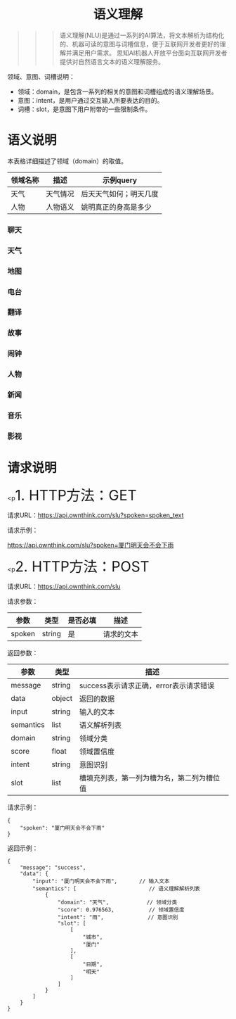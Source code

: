 <h1 align = "center">语义理解</h1>

>>> 语义理解(NLU)是通过一系列的AI算法，将文本解析为结构化的、机器可读的意图与词槽信息，便于互联网开发者更好的理解并满足用户需求。 思知AI机器人开放平台面向互联网开发者提供对自然语言文本的语义理解服务。

领域、意图、词槽说明：

* 领域：domain，是包含一系列的相关的意图和词槽组成的语义理解场景。 
* 意图：intent，是用户通过交互输入所要表达的目的。 
* 词槽：slot，是意图下用户附带的一些限制条件。


# 语义说明
本表格详细描述了领域（domain）的取值。

| 领域名称 | 描述 | 示例query
| ------ | ------ | ------ |
| 天气 | 天气情况 | 后天天气如何；明天几度 | 
| 人物 | 人物语义 | 姚明真正的身高是多少 | 

### 聊天

### 天气

### 地图

### 电台

### 翻译

### 故事

### 闹钟

### 人物

### 新闻

### 音乐

### 影视





# 请求说明
<p<font size="6"><a>1. HTTP方法：GET</a></font></p>

请求URL：https://api.ownthink.com/slu?spoken=spoken_text

请求示例：
<p><a href="https://api.ownthink.com/slu?spoken=厦门明天会不会下雨"target="_blank">https://api.ownthink.com/slu?spoken=厦门明天会不会下雨</a> </p>


<p<font size="6"><a>2. HTTP方法：POST</a></font></p>

请求URL：https://api.ownthink.com/slu

请求参数：

| 参数 | 类型 |  是否必填 |   描述 | 
| ------ | ------ | ------ | ------ |
| spoken | string | 是 |  请求的文本 | 

返回参数：

| 参数 | 类型 |  描述 | 
| ------ | ------ | ------ |
| message | string | success表示请求正确，error表示请求错误 | 
| data | object | 返回的数据 | 
| input | string | 输入的文本 | 
| semantics | list | 语义解析列表 | 
| domain | string | 领域分类 | 
| score | float | 领域置信度 | 
| intent | string | 意图识别 | 
| slot | list | 槽填充列表，第一列为槽为名，第二列为槽位值 | 


请求示例：
```
{
    "spoken": "厦门明天会不会下雨"
}
```

返回示例：
```
{
    "message": "success",
    "data": {
        "input": "厦门明天会不会下雨",       // 输入文本
        "semantics": [                       // 语义理解解析列表
            {
                "domain": "天气",            // 领域分类
                "score": 0.976563,           // 领域置信度
                "intent": "雨",              // 意图识别
                "slot": [
                    [
                        "城市",
                        "厦门"
                    ],
                    [
                        "日期",
                        "明天"
                    ]
                ]
            }
        ]
    }
}
```





